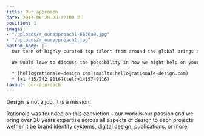 ```yaml
---
title: Our approach
date: 2017-06-28 20:37:00 Z
position: 1
images:
- "/uploads/r_ourapproach1-6636a9.jpg"
- "/uploads/r_ourapproach2.jpg"
bottom_body: |-
  Our team of highly curated top talent from around the global brings a world class and international perspective. Sean Wolcott the founder of Rationale brings over 20 years experience lorem ipsum dolor ist amet lorem dolor amet.

  We would love to discuss the possibility in how we might help on your next project.

  * [hello@rationale-design.com](mailto:hello@rationale-design.com)
  * [+1 415/742 9116](tel:+1415749116)
layout: our-approach
---
```


Design is not a job, it is a mission.

Rationale was founded on this conviction – our work is our passion and we bring over 20 years expertise across all aspects of design to each projects wether it be brand identity systems, digital design, publications, or more.



